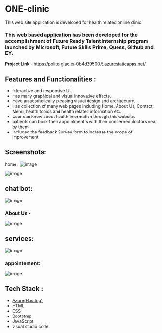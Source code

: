 # ONE-clinic

This  web site   application is  developed for health related online clinic.

### This web based  application has been developed for the accomplishment of Future Ready Talent Internship program launched by Microsoft, Future Skills Prime, Quess, Github and EY.


**Project Link** - https://polite-glacier-0b4d29500.5.azurestaticapps.net/


## Features and Functionalities :

- Interactive and responsive UI.
- Has many graphical and visual innovative effects.
- Have an aesthetically pleasing visual design and architecture.
- Has collection of many web pages including Home, About Us, Contact, Menu, health topics and health related information etc.
- User can know about health information through this website.
- patients can book their appointment's with their concerned doctors near by them.
- Included the feedback Survey form to increase the scope of improvement 

## Screenshots:

home : ![image](https://github.com/SuramAadarsh/ONE-clinic/assets/123187209/92e9dfa9-ae4d-4463-87a9-d930646a1b14)

![image](https://github.com/SuramAadarsh/ONE-clinic/assets/123187209/214cecef-9303-4222-8999-ca30ad926153)

## chat bot: 
 ![image](https://github.com/SuramAadarsh/ONE-clinic/assets/123187209/8646c7dc-8b2a-4795-b276-4cd229a89458)


### About Us -

![image](https://github.com/SuramAadarsh/ONE-clinic/assets/123187209/e5e505fa-e09d-4b75-9077-888f4039287c)


## services:
 ![image](https://github.com/SuramAadarsh/ONE-clinic/assets/123187209/0679a21e-fe5e-4edb-8eb8-1be1e3811473)

### appointement: 
![image](https://github.com/SuramAadarsh/ONE-clinic/assets/123187209/661a86df-32e4-4687-8d59-84cf1b482aa4)



## Tech Stack  : 

- [Azure(Hosting)](https://azure.microsoft.com/en-in/features/azure-portal/)
- HTML
- CSS
- Bootstrap
- JavaScript
- visual studio code
